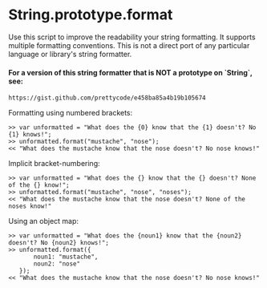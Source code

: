 String.prototype.format
=======================

Use this script to improve the readability your string formatting. It supports multiple formatting conventions. This is not a direct port of any particular language or library's string formatter.

<h4>For a version of this string formatter that is NOT a prototype on `String`, see:</h4>
	
	https://gist.github.com/prettycode/e458ba85a4b19b105674

Formatting using numbered brackets:

    >> var unformatted = "What does the {0} know that the {1} doesn't? No {1} knows!";
    >> unformatted.format("mustache", "nose");
    << "What does the mustache know that the nose doesn't? No nose knows!"
	
Implicit bracket-numbering: 
	
    >> var unformatted = "What does the {} know that the {} doesn't? None of the {} know!";
    >> unformatted.format("mustache", "nose", "noses");
    << "What does the mustache know that the nose doesn't? None of the noses know!"

Using an object map:

    >> var unformatted = "What does the {noun1} know that the {noun2} doesn't? No {noun2} knows!";
    >> unformatted.format({
           noun1: "mustache",
           noun2: "nose"
       });
    << "What does the mustache know that the nose doesn't? No nose knows!"
	
